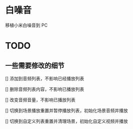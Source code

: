 # 白噪音

移植小米白噪音到 PC

# TODO

## 一些需要修改的细节

[] 添加到音频列表，不影响已经播放列表

[] 删除音频列表内容，不影响已播放列表

[] 改变音频音量，不影响已播放列表

[] 切换到场景播放重置并暂停播放列表，初始化场景音频并播放

[] 切换到自定义列表重置并清理场景，初始化自定义视频并播放
